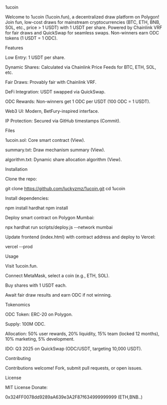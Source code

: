 1ucoin

Welcome to 1ucoin (1ucoin.fun), a decentralized draw platform on Polygon! Join fun, low-cost draws for mainstream cryptocurrencies (BTC, ETH, BNB, SOL, etc., price > 1 USDT) with 1 USDT per share. Powered by Chainlink VRF for fair draws and QuickSwap for seamless swaps. Non-winners earn ODC tokens (1 USDT = 1 ODC).

Features

Low Entry: 1 USDT per share.

Dynamic Shares: Calculated via Chainlink Price Feeds for BTC, ETH, SOL, etc.

Fair Draws: Provably fair with Chainlink VRF.

DeFi Integration: USDT swapped via QuickSwap.

ODC Rewards: Non-winners get 1 ODC per USDT (100 ODC = 1 USDT).

Web3 UI: Modern, BetFury-inspired interface.

IP Protection: Secured via GitHub timestamps (Commit).

Files

1ucoin.sol: Core smart contract (View).

summary.txt: Draw mechanism summary (View).

algorithm.txt: Dynamic share allocation algorithm (View).

Installation

Clone the repo:

git clone https://github.com/luckyzmz/1ucoin.git
cd 1ucoin


Install dependencies:

npm install hardhat
npm install


Deploy smart contract on Polygon Mumbai:

npx hardhat run scripts/deploy.js --network mumbai

Update frontend (index.html) with contract address and deploy to Vercel:

vercel --prod

Usage

Visit 1ucoin.fun.

Connect MetaMask, select a coin (e.g., ETH, SOL).

Buy shares with 1 USDT each.

Await fair draw results and earn ODC if not winning.

Tokenomics

ODC Token: ERC-20 on Polygon.

Supply: 100M ODC.

Allocation: 50% user rewards, 20% liquidity, 15% team (locked 12 months), 10% marketing, 5% development.

IDO: Q3 2025 on QuickSwap (ODC/USDT, targeting 10,000 USDT).

Contributing

Contributions welcome! Fork, submit pull requests, or open issues.

License

MIT License
Donate: 

0x324FF0078dd9289aA639e3A2F87f634999999999 (ETH,BNB..)

